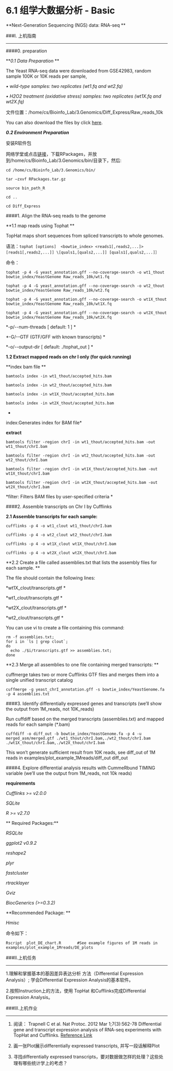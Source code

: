 # 6.1 组学大数据分析 - Basic


**Next-Generation Sequencing (NGS) data: RNA-seq **



###I. 上机指南

---


####0. preparation

***0.1 Data Preparation*
**

The Yeast RNA-seq data were downloaded from GSE42983, random sample 100K or 10K reads per sample,  

*•	wild-type samples:  two replicates (wt1.fq and wt2.fq)*
    
*•	H2O2 treatment (oxidative stress) samples: two replicates (wt1X.fq and wt2X.fq)*


文件位置：/home/cs/Bioinfo_Lab/3.Genomics/Diff_Express/Raw_reads_10k

You can also download the files by click [here](https://www.jianguoyun.com/p/DTCJc-gQ0NLuBRj9kQ4#dir=%2F2016%2F%E7%94%9F%E7%89%A9%E4%BF%A1%E6%81%AF%E5%AD%A6%E5%AF%BC%E8%AE%BA%2F%E4%B8%8A%E6%9C%BA%E6%96%87%E4%BB%B6%2F3.Genomics::mode=0).




***0.2 Environment Preparation***
  

安装R软件包

网络学堂或点击[链接](https://www.jianguoyun.com/p/DTCJc-gQ0NLuBRj9kQ4#dir=%2F2016%2F%E7%94%9F%E7%89%A9%E4%BF%A1%E6%81%AF%E5%AD%A6%E5%AF%BC%E8%AE%BA%2F%E4%B8%8A%E6%9C%BA%E6%96%87%E4%BB%B6%2F3.Genomics::mode=0)，下载RPackages，并放到/home/cs/Bioinfo_Lab/3.Genomics/bin/目录下，然后:

```
cd /home/cs/Bioinfo_Lab/3.Genomics/bin/

tar –zxvf RPackages.tar.gz         
    
source bin_path_R

cd ..

cd Diff_Express
```


####1. Align the RNA-seq reads to the genome

**1.1 map reads using Tophat **

TopHat maps short sequences from spliced transcripts to whole genomes.

语法：``
tophat [options]  <bowtie_index> <reads1[,reads2,...]> [reads1[,reads2,...]] \[quals1,[quals2,...]] [quals1[,quals2,...]］
``

命令：

```
tophat -p 4 -G yeast_annotation.gff --no-coverage-search -o wt1_thout bowtie_index/YeastGenome Raw_reads_10k/wt1.fq 

tophat -p 4 -G yeast_annotation.gff --no-coverage-search -o wt2_thout bowtie_index/YeastGenome Raw_reads_10k/wt2.fq 

tophat -p 4 -G yeast_annotation.gff --no-coverage-search -o wt1X_thout bowtie_index/YeastGenome Raw_reads_10k/wt1X.fq 

tophat -p 4 -G yeast_annotation.gff --no-coverage-search -o wt2X_thout  bowtie_index/YeastGenome Raw_reads_10k/wt2X.fq 

```





*-p/--num-threads <int>      [ default: 1 ] 
*

*-G/--GTF <filename>         (GTF/GFF with known transcripts)
*
 
*-o/--output-dir <string>    [ default: ./tophat_out ] 
*



**1.2 Extract mapped reads on chr I  only (for quick running)**

**index bam file **
```
bamtools index -in wt1_thout/accepted_hits.bam 

bamtools index -in wt2_thout/accepted_hits.bam 

bamtools index -in wt1X_thout/accepted_hits.bam

bamtools index -in wt2X_thout/accepted_hits.bam 
```
*
index:Generates index for BAM file*

**extract**

```
bamtools filter -region chrI -in wt1_thout/accepted_hits.bam -out wt1_thout/chrI.bam

bamtools filter -region chrI -in wt2_thout/accepted_hits.bam -out wt2_thout/chrI.bam

bamtools filter -region chrI -in wt1X_thout/accepted_hits.bam -out wt1X_thout/chrI.bam

bamtools filter -region chrI -in wt2X_thout/accepted_hits.bam -out wt2X_thout/chrI.bam
```

*filter: Filters BAM files by user-specified criteria
*




####2. Assemble transcripts on Chr I by Cufflinks 

**2.1 Assemble transcripts for each sample:**
```
cufflinks -p 4 -o wt1_clout wt1_thout/chrI.bam 

cufflinks -p 4 -o wt2_clout wt2_thout/chrI.bam 

cufflinks -p 4 -o wt1X_clout wt1X_thout/chrI.bam 

cufflinks -p 4 -o wt2X_clout wt2X_thout/chrI.bam 
```

**2.2 Create a file called assemblies.txt that lists the assembly files for each sample. **

The file should contain the following lines:


*wt1X_clout/transcripts.gtf
*

*wt1_clout/transcripts.gtf
*

*wt2X_clout/transcripts.gtf
*

*wt2_clout/transcripts.gtf
*

You can use vi to create a file containing this command:

```
rm -f assemblies.txt;
for i in `ls | grep clout`;
do 
  echo ./$i/transcripts.gtf >> assemblies.txt;
done
```


**2.3 Merge all assemblies to one file containing merged transcripts: **

cuffmerge takes two or more Cufflinks GTF files and merges them into a single unified transcript catalog

``
cuffmerge -g yeast_chrI_annotation.gff -s bowtie_index/YeastGenome.fa  -p 4 assemblies.txt  
``



####3. Identify differentially expressed genes and transcripts 
(we’ll show the output from 1M_reads, not 10K_reads)

Run cuffdiff based on the merged transcripts (assemblies.txt) and mapped reads for each sample (*.bam)

``
cuffdiff -o diff_out -b bowtie_index/YeastGenome.fa -p 4 -u merged_asm/merged.gtf ./wt1_thout/chrI.bam,./wt2_thout/chrI.bam   ./wt1X_thout/chrI.bam,./wt2X_thout/chrI.bam  
``

This won’t generate sufficient result from 10K reads, see diff_out of 1M reads in examples/plot_example_1Mreads/diff_out diff_out




####4. Explore differential analysis results with CummeRbund TIMING variable
(we’ll use the output from 1M_reads, not 10k reads)

**requirements**

*Cufflinks >= v2.0.0*

*SQLite*

*R >= v2.7.0*

**
Required Packages:**

*RSQLite*

*ggplot2 v0.9.2*

*reshape2*

*plyr*

*fastcluster*

*rtracklayer*

*Gviz*

*BiocGenerics (>=0.3.2)*

**Recommended Package:  **   

*Hmisc*


命令如下：

```
Rscript  plot_DE_chart.R       #See example figures of 1M reads in examples/plot_example_1Mreads/DE_plots
```



###II.上机任务

---
1.理解和掌握基本的基因差异表达分析 方法（Differential Expression Analysis）; 学会Differential Expression Analysis的基本软件。

2.按照Instruction上的方法，使用 TopHat 和Cufflinks完成Differential Expression Analysis。 


###III.上机作业

---
1. 阅读： Trapnell C  et al.    Nat Protoc. 2012 Mar 1;7(3):562-78   Differential gene and transcript expression analysis of RNA-seq experiments with TopHat and Cufflinks. [Reference Link](http://www.ncbi.nlm.nih.gov/pubmed/22383036) 

2. 画一张Plot展示differentially expressed transcripts, 并写一段话解释Plot

3. 寻找differentially expressed transcripts，要对数据做怎样的处理？这些处理有哪些统计学上的考虑？




